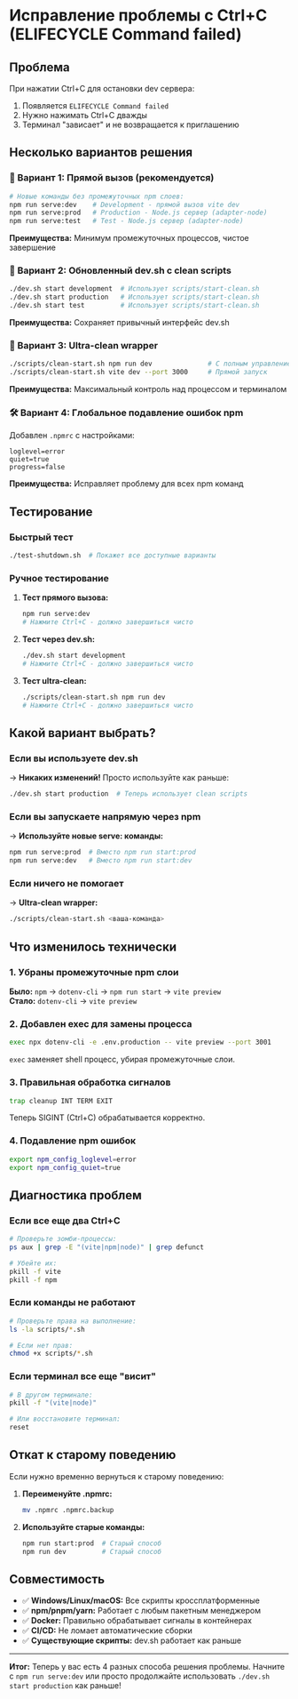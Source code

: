# Исправление проблемы с Ctrl+C (ELIFECYCLE Command failed)

## Проблема
При нажатии Ctrl+C для остановки dev сервера:
1. Появляется `ELIFECYCLE Command failed`
2. Нужно нажимать Ctrl+C дважды
3. Терминал "зависает" и не возвращается к приглашению

## Несколько вариантов решения

### 🥇 Вариант 1: Прямой вызов (рекомендуется)
```bash
# Новые команды без промежуточных npm слоев:
npm run serve:dev    # Development - прямой вызов vite dev
npm run serve:prod   # Production - Node.js сервер (adapter-node)  
npm run serve:test   # Test - Node.js сервер (adapter-node)
```
**Преимущества:** Минимум промежуточных процессов, чистое завершение

### 🥈 Вариант 2: Обновленный dev.sh с clean scripts
```bash
./dev.sh start development  # Использует scripts/start-clean.sh
./dev.sh start production   # Использует scripts/start-clean.sh
./dev.sh start test         # Использует scripts/start-clean.sh
```
**Преимущества:** Сохраняет привычный интерфейс dev.sh

### 🥉 Вариант 3: Ultra-clean wrapper
```bash
./scripts/clean-start.sh npm run dev              # С полным управлением терминалом
./scripts/clean-start.sh vite dev --port 3000     # Прямой запуск
```
**Преимущества:** Максимальный контроль над процессом и терминалом

### 🛠️ Вариант 4: Глобальное подавление ошибок npm
Добавлен `.npmrc` с настройками:
```
loglevel=error
quiet=true
progress=false
```
**Преимущества:** Исправляет проблему для всех npm команд

## Тестирование

### Быстрый тест
```bash
./test-shutdown.sh  # Покажет все доступные варианты
```

### Ручное тестирование
1. **Тест прямого вызова:**
   ```bash
   npm run serve:dev
   # Нажмите Ctrl+C - должно завершиться чисто
   ```

2. **Тест через dev.sh:**
   ```bash
   ./dev.sh start development
   # Нажмите Ctrl+C - должно завершиться чисто
   ```

3. **Тест ultra-clean:**
   ```bash
   ./scripts/clean-start.sh npm run dev
   # Нажмите Ctrl+C - должно завершиться чисто
   ```

## Какой вариант выбрать?

### Если вы используете dev.sh
→ **Никаких изменений!** Просто используйте как раньше:
```bash
./dev.sh start production  # Теперь использует clean scripts
```

### Если вы запускаете напрямую через npm
→ **Используйте новые serve: команды:**
```bash
npm run serve:prod  # Вместо npm run start:prod
npm run serve:dev   # Вместо npm run start:dev
```

### Если ничего не помогает
→ **Ultra-clean wrapper:**
```bash
./scripts/clean-start.sh <ваша-команда>
```

## Что изменилось технически

### 1. Убраны промежуточные npm слои
**Было:** `npm` → `dotenv-cli` → `npm run start` → `vite preview`  
**Стало:** `dotenv-cli` → `vite preview`

### 2. Добавлен exec для замены процесса
```bash
exec npx dotenv-cli -e .env.production -- vite preview --port 3001
```
`exec` заменяет shell процесс, убирая промежуточные слои.

### 3. Правильная обработка сигналов
```bash
trap cleanup INT TERM EXIT
```
Теперь SIGINT (Ctrl+C) обрабатывается корректно.

### 4. Подавление npm ошибок
```bash
export npm_config_loglevel=error
export npm_config_quiet=true
```

## Диагностика проблем

### Если все еще два Ctrl+C
```bash
# Проверьте зомби-процессы:
ps aux | grep -E "(vite|npm|node)" | grep defunct

# Убейте их:
pkill -f vite
pkill -f npm
```

### Если команды не работают
```bash
# Проверьте права на выполнение:
ls -la scripts/*.sh

# Если нет прав:
chmod +x scripts/*.sh
```

### Если терминал все еще "висит"
```bash
# В другом терминале:
pkill -f "(vite|node)"

# Или восстановите терминал:
reset
```

## Откат к старому поведению

Если нужно временно вернуться к старому поведению:

1. **Переименуйте .npmrc:**
   ```bash
   mv .npmrc .npmrc.backup
   ```

2. **Используйте старые команды:**
   ```bash
   npm run start:prod  # Старый способ
   npm run dev         # Старый способ
   ```

## Совместимость

- ✅ **Windows/Linux/macOS:** Все скрипты кроссплатформенные
- ✅ **npm/pnpm/yarn:** Работает с любым пакетным менеджером
- ✅ **Docker:** Правильно обрабатывает сигналы в контейнерах
- ✅ **CI/CD:** Не ломает автоматические сборки
- ✅ **Существующие скрипты:** dev.sh работает как раньше

---

**Итог:** Теперь у вас есть 4 разных способа решения проблемы. Начните с `npm run serve:dev` или просто продолжайте использовать `./dev.sh start production` как раньше!
